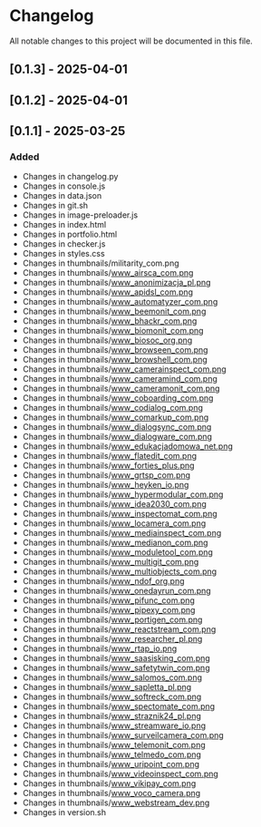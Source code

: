# Changelog

All notable changes to this project will be documented in this file.

## [0.1.3] - 2025-04-01

## [0.1.2] - 2025-04-01

## [0.1.1] - 2025-03-25

### Added
- Changes in changelog.py
- Changes in console.js
- Changes in data.json
- Changes in git.sh
- Changes in image-preloader.js
- Changes in index.html
- Changes in portfolio.html
- Changes in checker.js
- Changes in styles.css
- Changes in thumbnails/militarity_com.png
- Changes in thumbnails/www_airsca_com.png
- Changes in thumbnails/www_anonimizacja_pl.png
- Changes in thumbnails/www_apidsl_com.png
- Changes in thumbnails/www_automatyzer_com.png
- Changes in thumbnails/www_beemonit_com.png
- Changes in thumbnails/www_bhackr_com.png
- Changes in thumbnails/www_biomonit_com.png
- Changes in thumbnails/www_biosoc_org.png
- Changes in thumbnails/www_browseen_com.png
- Changes in thumbnails/www_browshell_com.png
- Changes in thumbnails/www_camerainspect_com.png
- Changes in thumbnails/www_cameramind_com.png
- Changes in thumbnails/www_cameramonit_com.png
- Changes in thumbnails/www_coboarding_com.png
- Changes in thumbnails/www_codialog_com.png
- Changes in thumbnails/www_comarkup_com.png
- Changes in thumbnails/www_dialogsync_com.png
- Changes in thumbnails/www_dialogware_com.png
- Changes in thumbnails/www_edukacjadomowa_net.png
- Changes in thumbnails/www_flatedit_com.png
- Changes in thumbnails/www_forties_plus.png
- Changes in thumbnails/www_grtsp_com.png
- Changes in thumbnails/www_heyken_io.png
- Changes in thumbnails/www_hypermodular_com.png
- Changes in thumbnails/www_idea2030_com.png
- Changes in thumbnails/www_inspectomat_com.png
- Changes in thumbnails/www_locamera_com.png
- Changes in thumbnails/www_mediainspect_com.png
- Changes in thumbnails/www_medianon_com.png
- Changes in thumbnails/www_moduletool_com.png
- Changes in thumbnails/www_multigit_com.png
- Changes in thumbnails/www_multiobjects_com.png
- Changes in thumbnails/www_ndof_org.png
- Changes in thumbnails/www_onedayrun_com.png
- Changes in thumbnails/www_pifunc_com.png
- Changes in thumbnails/www_pipexy_com.png
- Changes in thumbnails/www_portigen_com.png
- Changes in thumbnails/www_reactstream_com.png
- Changes in thumbnails/www_researcher_pl.png
- Changes in thumbnails/www_rtap_io.png
- Changes in thumbnails/www_saasisking_com.png
- Changes in thumbnails/www_safetytwin_com.png
- Changes in thumbnails/www_salomos_com.png
- Changes in thumbnails/www_sapletta_pl.png
- Changes in thumbnails/www_softreck_com.png
- Changes in thumbnails/www_spectomate_com.png
- Changes in thumbnails/www_straznik24_pl.png
- Changes in thumbnails/www_streamware_io.png
- Changes in thumbnails/www_surveilcamera_com.png
- Changes in thumbnails/www_telemonit_com.png
- Changes in thumbnails/www_telmedo_com.png
- Changes in thumbnails/www_uripoint_com.png
- Changes in thumbnails/www_videoinspect_com.png
- Changes in thumbnails/www_vikipay_com.png
- Changes in thumbnails/www_voco_camera.png
- Changes in thumbnails/www_webstream_dev.png
- Changes in version.sh

